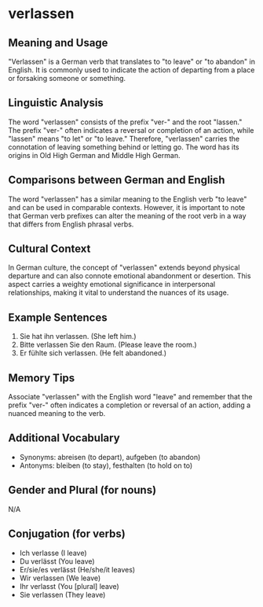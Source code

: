 # verlassen
## Meaning and Usage
"Verlassen" is a German verb that translates to "to leave" or "to abandon" in English. It is commonly used to indicate the action of departing from a place or forsaking someone or something.

## Linguistic Analysis
The word "verlassen" consists of the prefix "ver-" and the root "lassen." The prefix "ver-" often indicates a reversal or completion of an action, while "lassen" means "to let" or "to leave." Therefore, "verlassen" carries the connotation of leaving something behind or letting go. The word has its origins in Old High German and Middle High German.

## Comparisons between German and English
The word "verlassen" has a similar meaning to the English verb "to leave" and can be used in comparable contexts. However, it is important to note that German verb prefixes can alter the meaning of the root verb in a way that differs from English phrasal verbs.

## Cultural Context
In German culture, the concept of "verlassen" extends beyond physical departure and can also connote emotional abandonment or desertion. This aspect carries a weighty emotional significance in interpersonal relationships, making it vital to understand the nuances of its usage.

## Example Sentences
1. Sie hat ihn verlassen. (She left him.)
2. Bitte verlassen Sie den Raum. (Please leave the room.)
3. Er fühlte sich verlassen. (He felt abandoned.)

## Memory Tips
Associate "verlassen" with the English word "leave" and remember that the prefix "ver-" often indicates a completion or reversal of an action, adding a nuanced meaning to the verb.

## Additional Vocabulary
- Synonyms: abreisen (to depart), aufgeben (to abandon)
- Antonyms: bleiben (to stay), festhalten (to hold on to)

## Gender and Plural (for nouns)
N/A

## Conjugation (for verbs)
- Ich verlasse (I leave)
- Du verlässt (You leave)
- Er/sie/es verlässt (He/she/it leaves)
- Wir verlassen (We leave)
- Ihr verlasst (You [plural] leave)
- Sie verlassen (They leave)